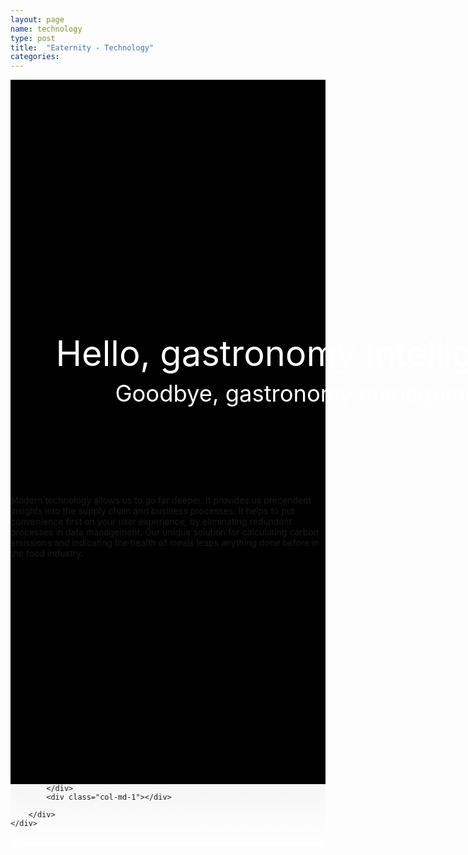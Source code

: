 ```yaml
---
layout: page
name: technology
type: post
title:  "Eaternity - Technology"
categories:
---
```






<div style="background-color: #000;">
	<div class="container-hero container-hero-1 clearfix" style="height: 650px;background-image: url('/images/intheoffice.jpg');background-repeat: no-repeat;background-size: cover;background-position: center center;">
		<div class="container-hero-content container-hero-content-1 clearfix">
			<!-- <div class="container-4 clearfix" style="margin-bottom:-40px;margin-top:30px;width: 960px;height: 46px;border-bottom: 1px solid rgb(0, 0, 0);">
				<button class="text text-5" style="text-align:left;color:#000" onClick="window.location='/about';" >Technology</button>
				{% for menu in site.categories["technology"] %}
				{% if menu.lang == page.lang %}
				<button class="_button" style="float:right;margin-left:20px;margin-top:8px;font-size:0.95em;color:#000" onClick="window.location='{{menu.url}}';">{{menu.title}}</button>
				{% endif %}{% endfor %}
			</div> -->
			<div style="line-height: 1.38;clear: both;width: 960px;margin: 400px 0 0 0px;border-radius: 3px;background-color: rgba(255, 255, 255, 0);font-size: 4em;text-align: center;float: left; color: #fff">Hello, gastronomy intelligence.</div>
			<div style="line-height: 1.38;clear: both;width: 960px;margin: 0px 0 0 0px;border-radius: 3px;background-color: rgba(255, 255, 255, 0);font-size: 2.6em;text-align: center;float: left; color: #fff">Goodbye, gastronomy management.</div>
		</div>

	</div>
</div>


<div class="hero clearfix" style="height: 449px;">
	<p class="text text-72">Modern technology allows us to go far deeper. It provides us precendent insights into the supply chain and business processes. It helps to put convenience first on your user experience, by eliminating redundant processes in data management. Our unique solution for calculating carbon emissions and indicating the health of meals leaps anything done before in the food industry.</p>
</div>



<div style="background: -webkit-linear-gradient(90deg, rgb(255, 255, 255) 0%, rgb(245, 245, 245) 100%) rgb(222, 222, 222);">
	<div class="container">
		<div class="row" style="height:100px">
			<div class="col-md-1"></div>
			<div class="col-md-10">

			</div>
			<div class="col-md-1"></div>

		</div>
	</div>
</div>



<!--<div class="follow-up-footer follow-up-footer-3 clearfix">
	<div class="container container-51"></div>
	<div class="element-about-eaternity element-about-eaternity-3 clearfix">
		<p class="text text-95">Great Design</p>
		<p class="text text-103">Simplicity making a difference.</p>
	</div>
	<div class="element-co2footprint element-co2footprint-2 clearfix">
		<p class="text text-117">Knowing it better</p>
		<p class="text text-127">Tap into the collective wisdom.</p>
	</div>
	<div class="element-allergens element-allergens-2 clearfix">
		<p class="text text-140">Get Awarded</p>
		<p class="text text-145">Be first. Be known as first.</p>
		<div class="element element-31"></div>
	</div>
	<div class="container container-72 clearfix">
		<div class="element-about-eaternity element-about-eaternity-12 clearfix">
			<p class="text text-171">Get Cooking</p>
			<p class="text text-186">Partner up with Eaternity.</p>
		</div>
		<div class="element-about-eaternity element-about-eaternity-17 clearfix">
			<p class="text text-202">References</p>
			<p class="text text-214">See how we create shared value together with our clients.</p>
		</div>
	</div>
</div> -->
